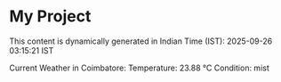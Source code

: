# My Project

This content is dynamically generated in Indian Time (IST): 2025-09-26 03:15:21 IST


Current Weather in Coimbatore:
Temperature: 23.88 °C
Condition: mist

